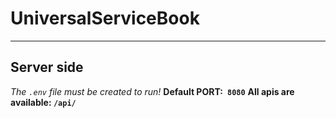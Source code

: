 # UniversalServiceBook
****
## Server side
*The ```.env``` file must be created to run!*
**Default PORT:``` 8080```**
**All apis are available: ```/api/```**

